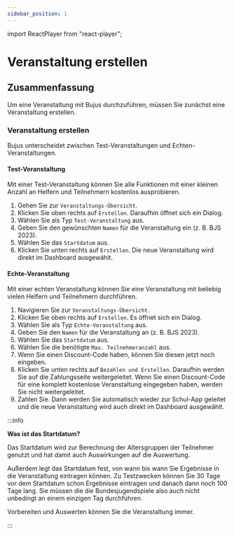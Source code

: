 ```yaml
---
sidebar_position: 1
---
```


import ReactPlayer from "react-player";

# Veranstaltung erstellen

<!-- ## Video

<div className="video__wrapper">
  <ReactPlayer
    className="video__player"
    controls
    config={{
      file: {
        attributes: {
          poster:
            "https://uploads-ssl.webflow.com/60cb8d6c93a6a6dfa3b7f245/64345e1514a8f53d8aad199e_school-instructions-video-thumbnail.jpg",
        },
      },
    }}
    height="100%"
    url="https://storage.googleapis.com/files.school-app.bujus.de/school-instructions-v2-compressed.mp4"
    width="100%"
  />
</div>
­{" "} -->

## Zusammenfassung

Um eine Veranstaltung mit Bujus durchzuführen, müssen Sie zunächst eine Veranstaltung erstellen.

### Veranstaltung erstellen

Bujus unterscheidet zwischen Test-Veranstaltungen und Echten-Veranstaltungen.

#### Test-Veranstaltung

Mit einer Test-Veranstaltung können Sie alle Funktionen mit einer kleinen Anzahl an Helfern und Teilnehmern kostenlos ausprobieren.

1. Gehen Sie zur `Veranstaltungs-Übersicht`.
2. Klicken Sie oben rechts auf `Erstellen`. Daraufhin öffnet sich ein Dialog.
3. Wählen Sie als Typ `Test-Veranstaltung` aus.
4. Geben Sie den gewünschten `Namen` für die Veranstaltung ein (z. B. BJS 2023).
5. Wählen Sie das `Startdatum` aus.
6. Klicken Sie unten rechts auf `Erstellen`. Die neue Veranstaltung wird direkt im Dashboard ausgewählt.

#### Echte-Veranstaltung

Mit einer echten Veranstaltung können Sie eine Veranstaltung mit beliebig vielen Helfern und Teilnehmern durchführen.

1. Navigieren Sie zur `Veranstaltungs-Übersicht`.
2. Klicken Sie oben rechts auf `Erstellen`. Es öffnet sich ein Dialog.
3. Wählen Sie als Typ `Echte-Veranstaltung` aus.
4. Geben Sie den `Namen` für die Veranstaltung an (z. B. BJS 2023).
5. Wählen Sie das `Startdatum` aus.
6. Wählen Sie die benötigte `Max. Teilnehmeranzahl` aus.
7. Wenn Sie einen Discount-Code haben, können Sie diesen jetzt noch eingeben.
8. Klicken Sie unten rechts auf `Bezahlen und Erstellen`. Daraufhin werden Sie auf die Zahlungsseite weitergeleitet. Wenn Sie einen Discount-Code für eine komplett kostenlose Veranstaltung eingegeben haben, werden Sie nicht weitergeleitet.
9. Zahlen Sie. Dann werden Sie automatisch wieder zur Schul-App geleitet und die neue Veranstaltung wird auch direkt im Dashboard ausgewählt.

:::info

**Was ist das Startdatum?**

Das Startdatum wird zur Berechnung der Altersgruppen der Teilnehmer genutzt und hat damit auch Auswirkungen auf die Auswertung.

Außerdem legt das Startdatum fest, von wann bis wann Sie Ergebnisse in die Veranstaltung eintragen können. Zu Testzwecken können Sie 30 Tage vor dem Startdatum schon Ergebnisse eintragen und danach dann noch 100 Tage lang. Sie müssen die die Bundesjugendspiele also auch nicht unbedingt an einem einzigen Tag durchführen.

Vorbereiten und Auswerten können Sie die Veranstaltung immer.

:::

<!-- ### Veranstaltung bearbeiten

TODO -->
